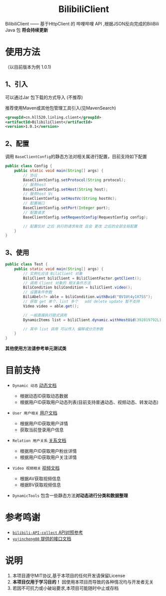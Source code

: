 <h1 align="center">BilibiliClient</h1>

BilibiliClient —— 基于HttpClient 的 哔哩哔哩 API ,根据JSON反向完成的BiliBili Java 包 **将会持续更新**

# 使用方法

（以目前版本为例 1.0.1)

## 1、引入

可以通过Jar 包下载的方式导入 (不推荐)

推荐使用Maven或其他包管理工具引入(见MavenSearch)

```xml
<groupId>cn.hll520.linling.client</groupId>
<artifactId>BilibiliClient</artifactId>
<version>1.0.1</version>
```

## 2、配置

调用 `BaseClientConfig`的静态方法对相关属进行配置，目前支持如下配置

```java
public class Config {
    public static void main(String[] args) {
        // 协议
        BaseClientConfig.setProtocol(String protocol);
        // 服务host
        BaseClientConfig.setHost(String host);
        // 服务host Vc
        BaseClientConfig.setHostVc(String hostVc);
        // 配置端口
        BaseClientConfig.setPort(Integer port);
        // 配置请求
        BaseClientConfig.setRequestConfig(RequestConfig config);

        // 配置仅对 之后 执行的请求有效 且会 更改 之后的全部全局配置
    }
}
```

## 3、使用

```java
public class Test {
    public static void main(String[] args) {
        // 实例化应该 BiliClient 对象
        BiliClient biliClient = BiliClientFactor.getClient();
        // 调用 Client 对象的 相关条件方法
        BiliCondition biliCondition = biliClient.video();
        // 设置条件参数
        BiliAbel<?> able = biliCondition.withBvid("BV1Ut4y1X7SS");
        // 获取 get 单个、list 多个   add delete update 暂不支持
        Video video = able.get();

        // 一般直接执行链式调用
        DynamicItems list = biliClient.dynamic.withHostUid(392819792L).list();

        // 其中 list 调用 可以传入 偏移或分页参数
    }
}
```

**其他使用方法请参考单元测试类**

# 目前支持

+ `Dynamic 动态` [动态文档](docs/动态dynamic/Dynamic.md)
  + 根据动态ID获取动态数据
  + 根据用户ID获取用户动态列表(目前支持普通动态、视频动态、转发动态)
+ `User 用户相关` [用户文档](docs/用户user/User.md)
  + 根据用户ID获取用户详情
  + 获取当前登录用户信息
+ `Relation 用户关系` [关系文档](docs/关系relation/Relation.md)
  + 根据用户ID获取用户粉丝详情
  + 根据用户ID获取用户关注详情
+ `Video 视频相关` [视频文档](docs/视频video/Video.md)
  + 根据AV获取视频信息
  + 根据BV获取视频信息

+ `DynamicTools` 包含一些静态方法**对动态进行分类和数据整理**

# 参考鸣谢

+ [`bilibili-API-collect` API对照参考](https://github.com/SocialSisterYi/bilibili-API-collect)
+ [`yujincheng08` 提供的接口文档](https://github.com/yujincheng08)

# 说明

1. 本项目遵守MIT协议,基于本项目的任何开发请保留License
2. **本项目仅用于学习目的！** 因使用本项目而导致的各种情况均与开发者无关
3. 若因不可抗力或小破站要求,本项目可能随时中止或存档
